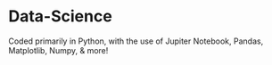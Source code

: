 # Data-Science
Coded primarily in Python, with the use of Jupiter Notebook, Pandas, Matplotlib, Numpy, &amp; more!
